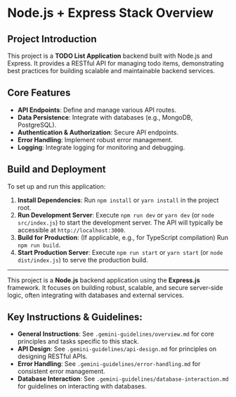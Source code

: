 # Node.js + Express Stack Overview

## Project Introduction

This project is a **TODO List Application** backend built with Node.js and Express. It provides a RESTful API for managing todo items, demonstrating best practices for building scalable and maintainable backend services.

## Core Features

*   **API Endpoints**: Define and manage various API routes.
*   **Data Persistence**: Integrate with databases (e.g., MongoDB, PostgreSQL).
*   **Authentication & Authorization**: Secure API endpoints.
*   **Error Handling**: Implement robust error management.
*   **Logging**: Integrate logging for monitoring and debugging.

## Build and Deployment

To set up and run this application:

1.  **Install Dependencies**: Run `npm install` or `yarn install` in the project root.
2.  **Run Development Server**: Execute `npm run dev` or `yarn dev` (or `node src/index.js`) to start the development server. The API will typically be accessible at `http://localhost:3000`.
3.  **Build for Production**: (If applicable, e.g., for TypeScript compilation) Run `npm run build`.
4.  **Start Production Server**: Execute `npm run start` or `yarn start` (or `node dist/index.js`) to serve the production build.

---

This project is a **Node.js** backend application using the **Express.js** framework. It focuses on building robust, scalable, and secure server-side logic, often integrating with databases and external services.

## Key Instructions & Guidelines:

*   **General Instructions**: See `.gemini-guidelines/overview.md` for core principles and tasks specific to this stack.
*   **API Design**: See `.gemini-guidelines/api-design.md` for principles on designing RESTful APIs.
*   **Error Handling**: See `.gemini-guidelines/error-handling.md` for consistent error management.
*   **Database Interaction**: See `.gemini-guidelines/database-interaction.md` for guidelines on interacting with databases.
